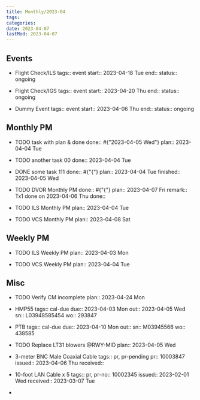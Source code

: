```yaml
---
title: Monthly/2023-04
tags:
categories:
date: 2023-04-07
lastMod: 2023-04-07
---
```

## Events

  + Flight Check/ILS 
tags:: event
start:: 2023-04-18 Tue 
end:: 
status:: ongoing


  + Flight Check/IGS 
tags:: event
start:: 2023-04-20 Thu 
end:: 
status:: ongoing

  + Dummy Event
tags:: event
start:: 2023-04-06 Thu 
end:: 
status:: ongoing

## Monthly PM

  + TODO task with plan & done
done:: #{"2023-04-05 Wed"}
plan:: 2023-04-04 Tue

  + TODO another task 00
done:: 2023-04-04 Tue

  + DONE some task 111
done:: #{"{"}
plan:: 2023-04-04 Tue
finished:: 2023-04-05 Wed

  + TODO DVOR Monthly PM
done:: #{"{"}
plan:: 2023-04-07 Fri
remark:: Tx1 done on 2023-04-06 Thu
done::

  + TODO ILS Monthly PM
plan:: 2023-04-04 Tue

  + TODO VCS Monthly PM
plan:: 2023-04-08 Sat

## Weekly PM

  + TODO ILS Weekly PM
plan:: 2023-04-03 Mon

  + TODO VCS Weekly PM
plan:: 2023-04-04 Tue

## Misc

  + TODO Verify CM incomplete
plan:: 2023-04-24 Mon

  + HMP55 
tags:: cal-due
due:: 2023-04-03 Mon 
out:: 2023-04-05 Wed 
sn:: L03948585454
wo:: 293847

  + PTB 
tags:: cal-due
due:: 2023-04-10 Mon 
out::
sn:: M03945566
wo:: 438585

  + TODO Replace LT31 blowers @RWY-MID 
plan:: 2023-04-05 Wed

  + 3-meter BNC Male Coaxial Cable
tags:: pr, pr-pending
pr:: 10003847
issued:: 2023-04-06 Thu 
received::

  + 10-foot LAN Cable x 5
tags:: pr, 
pr-no:: 10002345
issued:: 2023-02-01 Wed 
received:: 2023-03-07 Tue

  + 
